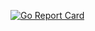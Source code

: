 [![Go Report Card](https://goreportcard.com/badge/github.com/kivattt/hzkiva)](https://goreportcard.com/report/github.com/kivattt/hzkiva)
